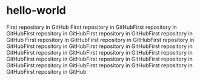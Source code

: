 # hello-world
First repository in GitHub
First repository in GitHubFirst repository in GitHubFirst repository in GitHubFirst repository in GitHubFirst repository in GitHub
First repository in GitHubFirst repository in GitHubFirst repository in GitHubFirst repository in GitHubFirst repository in GitHubFirst repository in GitHubFirst repository in GitHubFirst repository in GitHubFirst repository in GitHubFirst repository in GitHubFirst repository in GitHubFirst repository in GitHubFirst repository in GitHubFirst repository in GitHubFirst repository in GitHubFirst repository in GitHub
